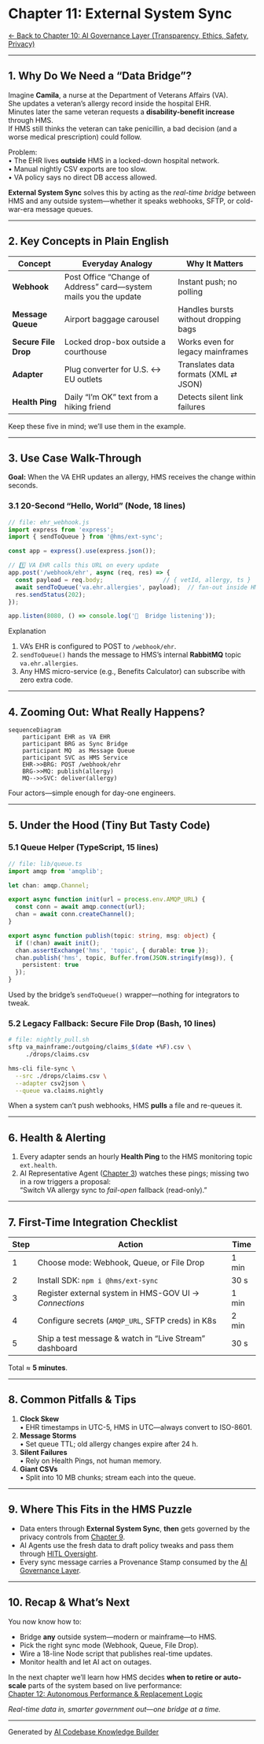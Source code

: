 # Chapter 11: External System Sync
[← Back to Chapter 10: AI Governance Layer (Transparency, Ethics, Safety, Privacy)](10_ai_governance_layer__transparency__ethics__safety__privacy__.md)

---

## 1. Why Do We Need a “Data Bridge”?

Imagine **Camila**, a nurse at the Department of Veterans Affairs (VA).  
She updates a veteran’s allergy record inside the hospital EHR.  
Minutes later the same veteran requests a **disability-benefit increase** through HMS.  
If HMS still thinks the veteran can take penicillin, a bad decision (and a worse medical prescription) could follow.

Problem:  
• The EHR lives **outside** HMS in a locked-down hospital network.  
• Manual nightly CSV exports are too slow.  
• VA policy says no direct DB access allowed.

**External System Sync** solves this by acting as the *real-time bridge* between HMS and any outside system—whether it speaks webhooks, SFTP, or cold-war-era message queues.

---

## 2. Key Concepts in Plain English

| Concept | Everyday Analogy | Why It Matters |
|---------|------------------|----------------|
| **Webhook** | Post Office “Change of Address” card—system mails you the update | Instant push; no polling |
| **Message Queue** | Airport baggage carousel | Handles bursts without dropping bags |
| **Secure File Drop** | Locked drop-box outside a courthouse | Works even for legacy mainframes |
| **Adapter** | Plug converter for U.S. ↔ EU outlets | Translates data formats (XML ⇄ JSON) |
| **Health Ping** | Daily “I’m OK” text from a hiking friend | Detects silent link failures |

Keep these five in mind; we’ll use them in the example.

---

## 3. Use Case Walk-Through  
**Goal:** When the VA EHR updates an allergy, HMS receives the change within seconds.

### 3.1 20-Second “Hello, World” (Node, 18 lines)

```js
// file: ehr_webhook.js
import express from 'express';
import { sendToQueue } from '@hms/ext-sync';

const app = express().use(express.json());

// 1️⃣ VA EHR calls this URL on every update
app.post('/webhook/ehr', async (req, res) => {
  const payload = req.body;                 // { vetId, allergy, ts }
  await sendToQueue('va.ehr.allergies', payload);  // fan-out inside HMS
  res.sendStatus(202);
});

app.listen(8080, () => console.log('🌉  Bridge listening'));
```

Explanation  
1. VA’s EHR is configured to POST to `/webhook/ehr`.  
2. `sendToQueue()` hands the message to HMS’s internal **RabbitMQ** topic `va.ehr.allergies`.  
3. Any HMS micro-service (e.g., Benefits Calculator) can subscribe with zero extra code.

---

## 4. Zooming Out: What Really Happens?

```mermaid
sequenceDiagram
    participant EHR as VA EHR
    participant BRG as Sync Bridge
    participant MQ  as Message Queue
    participant SVC as HMS Service
    EHR->>BRG: POST /webhook/ehr
    BRG->>MQ: publish(allergy)
    MQ-->>SVC: deliver(allergy)
```

Four actors—simple enough for day-one engineers.

---

## 5. Under the Hood (Tiny But Tasty Code)

### 5.1 Queue Helper (TypeScript, 15 lines)

```ts
// file: lib/queue.ts
import amqp from 'amqplib';

let chan: amqp.Channel;

export async function init(url = process.env.AMQP_URL) {
  const conn = await amqp.connect(url);
  chan = await conn.createChannel();
}

export async function publish(topic: string, msg: object) {
  if (!chan) await init();
  chan.assertExchange('hms', 'topic', { durable: true });
  chan.publish('hms', topic, Buffer.from(JSON.stringify(msg)), {
    persistent: true
  });
}
```

Used by the bridge’s `sendToQueue()` wrapper—nothing for integrators to tweak.

### 5.2 Legacy Fallback: Secure File Drop (Bash, 10 lines)

```bash
# file: nightly_pull.sh
sftp va_mainframe:/outgoing/claims_$(date +%F).csv \
     ./drops/claims.csv

hms-cli file-sync \
  --src ./drops/claims.csv \
  --adapter csv2json \
  --queue va.claims.nightly
```

When a system can’t push webhooks, HMS **pulls** a file and re-queues it.

---

## 6. Health & Alerting

1. Every adapter sends an hourly **Health Ping** to the HMS monitoring topic `ext.health`.  
2. AI Representative Agent ([Chapter 3](03_ai_representative_agent__hms_a2a__.md)) watches these pings; missing two in a row triggers a proposal:  
   “Switch VA allergy sync to *fail-open* fallback (read-only).”

---

## 7. First-Time Integration Checklist

| Step | Action | Time |
|------|--------|------|
| 1 | Choose mode: Webhook, Queue, or File Drop | 1 min |
| 2 | Install SDK: `npm i @hms/ext-sync` | 30 s |
| 3 | Register external system in HMS-GOV UI → *Connections* | 1 min |
| 4 | Configure secrets (`AMQP_URL`, SFTP creds) in K8s | 2 min |
| 5 | Ship a test message & watch in “Live Stream” dashboard | 30 s |

Total ≈ **5 minutes**.

---

## 8. Common Pitfalls & Tips

1. **Clock Skew**  
   • EHR timestamps in UTC-5, HMS in UTC—always convert to ISO-8601.  
2. **Message Storms**  
   • Set queue TTL; old allergy changes expire after 24 h.  
3. **Silent Failures**  
   • Rely on Health Pings, not human memory.  
4. **Giant CSVs**  
   • Split into 10 MB chunks; stream each into the queue.

---

## 9. Where This Fits in the HMS Puzzle

* Data enters through **External System Sync**, **then** gets governed by the privacy controls from [Chapter 9](09_data_privacy___compliance_framework_.md).  
* AI Agents use the fresh data to draft policy tweaks and pass them through [HITL Oversight](04_human_in_the_loop__hitl__oversight_.md).  
* Every sync message carries a Provenance Stamp consumed by the [AI Governance Layer](10_ai_governance_layer__transparency__ethics__safety__privacy__.md).

---

## 10. Recap & What’s Next

You now know how to:

* Bridge **any** outside system—modern or mainframe—to HMS.  
* Pick the right sync mode (Webhook, Queue, File Drop).  
* Wire a 18-line Node script that publishes real-time updates.  
* Monitor health and let AI act on outages.

In the next chapter we’ll learn how HMS decides **when to retire or auto-scale** parts of the system based on live performance:  
[Chapter 12: Autonomous Performance & Replacement Logic](12_autonomous_performance___replacement_logic_.md)

*Real-time data in, smarter government out—one bridge at a time.*

---

Generated by [AI Codebase Knowledge Builder](https://github.com/The-Pocket/Tutorial-Codebase-Knowledge)